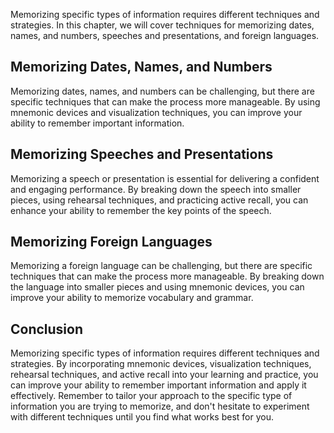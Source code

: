 
Memorizing specific types of information requires different techniques and strategies. In this chapter, we will cover techniques for memorizing dates, names, and numbers, speeches and presentations, and foreign languages.

Memorizing Dates, Names, and Numbers
------------------------------------

Memorizing dates, names, and numbers can be challenging, but there are specific techniques that can make the process more manageable. By using mnemonic devices and visualization techniques, you can improve your ability to remember important information.

Memorizing Speeches and Presentations
-------------------------------------

Memorizing a speech or presentation is essential for delivering a confident and engaging performance. By breaking down the speech into smaller pieces, using rehearsal techniques, and practicing active recall, you can enhance your ability to remember the key points of the speech.

Memorizing Foreign Languages
----------------------------

Memorizing a foreign language can be challenging, but there are specific techniques that can make the process more manageable. By breaking down the language into smaller pieces and using mnemonic devices, you can improve your ability to memorize vocabulary and grammar.

Conclusion
----------

Memorizing specific types of information requires different techniques and strategies. By incorporating mnemonic devices, visualization techniques, rehearsal techniques, and active recall into your learning and practice, you can improve your ability to remember important information and apply it effectively. Remember to tailor your approach to the specific type of information you are trying to memorize, and don't hesitate to experiment with different techniques until you find what works best for you.
